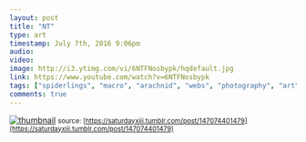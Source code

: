 ```yaml
---
layout: post
title: "NT"
type: art
timestamp: July 7th, 2016 9:06pm
audio: 
video: 
image: http://i3.ytimg.com/vi/6NTFNosbypk/hqdefault.jpg
link: https://www.youtube.com/watch?v=6NTFNosbypk
tags: ["spiderlings", "macro", "arachnid", "webs", "photography", "art"]
comments: true
---
```

[![thumbnail](http://i3.ytimg.com/vi/6NTFNosbypk/hqdefault.jpg)](https://www.youtube.com/watch?v=6NTFNosbypk)
<small>source: [https://saturdayxiii.tumblr.com/post/147074401479](https://saturdayxiii.tumblr.com/post/147074401479)</small>